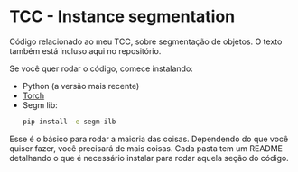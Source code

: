 # TCC - Instance segmentation

Código relacionado ao meu TCC, sobre segmentação de objetos. O texto também está incluso aqui no repositório.

Se você quer rodar o código, comece instalando:
* Python (a versão mais recente)
* [Torch](https://pytorch.org/get-started/locally/)
* Segm lib:
	```bash
	pip install -e segm-ilb
	```

Esse é o básico para rodar a maioria das coisas. Dependendo do que você quiser fazer, você precisará de mais coisas. Cada pasta tem um README detalhando o que é necessário instalar para rodar aquela seção do código.